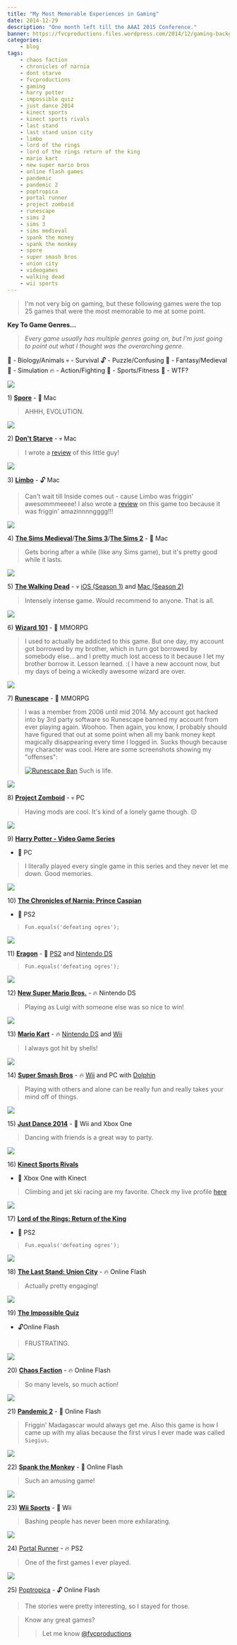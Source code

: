 ```yaml
---
title: "My Most Memorable Experiences in Gaming"
date: 2014-12-29
description: "One month left till the AAAI 2015 Conference."
banner: https://fvcproductions.files.wordpress.com/2014/12/gaming-backgrounds.jpg?w=675&h=340&crop=1
categories:
    - blog
tags:
    - chaos faction
    - chronicles of narnia
    - dont starve
    - fvcproductions
    - gaming
    - harry potter
    - impossible quiz
    - just dance 2014
    - kinect sports
    - kinect sports rivals
    - last stand
    - last stand union city
    - limbo
    - lord of the rings
    - lord of the rings return of the king
    - mario kart
    - new super mario bros
    - online flash games
    - pandemic
    - pandemic 2
    - poptropica
    - portal runner
    - project zomboid
    - runescape
    - sims 2
    - sims 3
    - sims medieval
    - spank the money
    - spank the monkey
    - spore
    - super smash bros
    - union city
    - videogames
    - walking dead
    - wii sports
---
```


> I'm not very big on gaming, but these following games were the top 25 games that were the most memorable to me at some point.

**Key To Game Genres…**

> _Every game usually has multiple genres going on, but I'm just going to point out what I thought was the overarching genre._

👾 - Biology/Animals 💀 - Survival 🔓 - Puzzle/Confusing 🔮 - Fantasy/Medieval\
👤 - Simulation 🔥 - Action/Fighting 🎾 - Sports/Fitness 💩 - WTF?

[![](//graphics8.nytimes.com/images/2008/09/05/arts/05spore-600.jpg)](//graphics8.nytimes.com/images/2008/09/05/arts/05spore-600.jpg)

1\) [**Spore**](//www.spore.com) - 👾 Mac

> AHHH, EVOLUTION.

[![](//screenshots.en.sftcdn.net/en/scrn/69659000/69659920/dont-starve-02-700x393.jpg)](//screenshots.en.sftcdn.net/en/scrn/69659000/69659920/dont-starve-02-700x393.jpg)

2\) [**Don't Starve**](//www.dontstarvegame.com) - 💀 Mac

> I wrote a [review](//fvcproductions.com/blog/2014/05/02/a-review-of-dont-starve/) of this little guy!

![](//www.rockpapershotgun.com/images/11/aug/limb4.jpg)

3\) [**Limbo**](//playdead.com/limbo/) - 🔓 Mac

> Can't wait till Inside comes out - cause Limbo was friggin' awesommmeeee! I also wrote a [review](//fvcproductions.com/blog/2014/09/22/limbo-review/) on this game too because it was friggin' amazinnnngggg!!!

[![](//static.gamesradar.com/images/mb/GamesRadar/us/Games/S/Sims%20Medieval/Bulk%20Viewer/PC/2010-11-11/TSM_Wizard_CAS_2--article_image.jpg)](//static.gamesradar.com/images/mb/GamesRadar/us/Games/S/Sims%20Medieval/Bulk%20Viewer/PC/2010-11-11/TSM_Wizard_CAS_2--article_image.jpg)

4\) [**The Sims Medieval**](//www.ea.com/the-sims-medieval)/[**The Sims 3**](//www.thesims3.com)/[**The Sims 2**](//en.wikipedia.org/wiki/The_Sims_2) - 👤 Mac

> Gets boring after a while (like any Sims game), but it's pretty good while it lasts.

[![](//86bb71d19d3bcb79effc-d9e6924a0395cb1b5b9f03b7640d26eb.r91.cf1.rackcdn.com/wp-content/uploads/2012/10/the-walking-dead-game-episode-4-walkthrough.jpg)](//86bb71d19d3bcb79effc-d9e6924a0395cb1b5b9f03b7640d26eb.r91.cf1.rackcdn.com/wp-content/uploads/2012/10/the-walking-dead-game-episode-4-walkthrough.jpg)

5\) [**The Walking Dead**](//www.telltalegames.com/walkingdead/) - 💀 [iOS (Season 1)](//itunes.apple.com/us/app/walking-dead-the-game/id524731580?mt=8) and [Mac (Season 2)](//www.macgamestore.com/product/3034/The-Walking-Dead-Season-2/)

> Intensely intense game. Would recommend to anyone. That is all.

[![](//pad3.whstatic.com/images/thumb/3/3d/Make-Treasure-Cards-in-Wizard-101-Step-3.jpg/670px-Make-Treasure-Cards-in-Wizard-101-Step-3.jpg)](//pad3.whstatic.com/images/thumb/3/3d/Make-Treasure-Cards-in-Wizard-101-Step-3.jpg/670px-Make-Treasure-Cards-in-Wizard-101-Step-3.jpg)

6\) [**Wizard 101**](//wizard101.com) - 🔮 MMORPG

> I used to actually be addicted to this game. But one day, my account got borrowed by my brother, which in turn got borrowed by somebody else… and I pretty much lost access to it because I let my brother borrow it. Lesson learned. :( I have a new account now, but my days of being a wickedly awesome wizard are over.

[![](//i2.cdnds.net/13/19/618x330/gamning-runescape-3-screenshot-9.jpg)](//i2.cdnds.net/13/19/618x330/gamning-runescape-3-screenshot-9.jpg)

7\) [**Runescape**](//runescape.com) - 🔮 MMORPG

> I was a member from 2006 until mid 2014. My account got hacked into by 3rd party software so Runescape banned my account from ever playing again. Woohoo. Then again, you know, I probably should have figured that out at some point when all my bank money kept magically disappearing every time I logged in. Sucks though because my character was cool. Here are some screenshots showing my "offenses":
>
> [![Runescape
Ban](//fvcproductions.files.wordpress.com/2014/12/screenshot-2014-12-29-13-46-56.png)](//fvcproductions.files.wordpress.com/2014/12/screenshot-2014-12-29-13-46-56.png) Such is life.

[![](//robot-dinosaur.com/wp-content/uploads/2014/02/Project-Zomboid.jpg)](//robot-dinosaur.com/wp-content/uploads/2014/02/Project-Zomboid.jpg)

8\) [**Project Zomboid**](//projectzomboid.com) - 💀 PC

> Having mods are cool. It's kind of a lonely game though. 😔

[![](//i.telegraph.co.uk/multimedia/archive/01949/Harry_Potter_and_t_1949984i.jpg)](//i.telegraph.co.uk/multimedia/archive/01949/Harry_Potter_and_t_1949984i.jpg)

9\) [**Harry Potter - Video Game Series**](<//harrypotter.wikia.com/wiki/Harry_Potter_(video_game_series)>)

* 🔮 PC

> I literally played every single game in this series and they never let me down. Good memories.

[![](//angelsworld4u.net/wp-content/uploads/2014/03/The-Chronicles-of-Narnia-Prince-Caspian-7.jpg)](//angelsworld4u.net/wp-content/uploads/2014/03/The-Chronicles-of-Narnia-Prince-Caspian-7.jpg)

10\) [**The Chronicles of Narnia: Prince Caspian**](<//en.wikipedia.org/wiki/The_Chronicles_of_Narnia:_Prince_Caspian_(video_game)>)

* 🔮 PS2

> `Fun.equals('defeating ogres');`

[![](//www.impulsegamer.com/ps2/eragon3.jpg)](//www.impulsegamer.com/ps2/eragon3.jpg)

11\) [**Eragon**](<//en.wikipedia.org/wiki/Eragon_(video_game)>) - 🔮 [PS2](//www.playstation.com/en-us/games/eragon-ps2/) and [Nintendo DS](//www.ign.com/games/eragon/nds-823205)

> `Fun.equals('defeating ogres');`

[![](//www.virginmedia.com/images/New_Super_Mario_Bros.jpg)](//www.virginmedia.com/images/New_Super_Mario_Bros.jpg)

12\) [**New Super Mario Bros.**](//newsupermariobrosds.nintendo.com) - 🔥 Nintendo DS

> Playing as Luigi with someone else was so nice to win!

[![](//cdn02.nintendo-europe.com/media/images/06_screenshots/games_5/nintendo_ds_7/nds_mariokartds/NDS_MarioKartDS_05.jpg)](//cdn02.nintendo-europe.com/media/images/06_screenshots/games_5/nintendo_ds_7/nds_mariokartds/NDS_MarioKartDS_05.jpg)

13\) [**Mario Kart**](//en.wikipedia.org/wiki/Mario_Kart) - 🔥 [Nintendo DS](//www.mariokart.com/mkds/launch/index.html) and [Wii](//www.mariokart.com/wii/launch/)

> I always got hit by shells!

[![](//d3esbfg30x759i.cloudfront.net/ss/zlCfzSk6HzMBkcWj_9)](//d3esbfg30x759i.cloudfront.net/ss/zlCfzSk6HzMBkcWj_9)

14\) [**Super Smash Bros**](//en.wikipedia.org/wiki/Super_Smash_Bros.) - 🔥 [Wii](//www.smashbros.com/us/) and PC with [Dolphin](//dolphin-emu.org)

> Playing with others and alone can be really fun and really takes your mind off of things.

[![](//thegamershub.com/wp-content/uploads/2013/10/Just-Dance-2014-screen-2.jpg)](//thegamershub.com/wp-content/uploads/2013/10/Just-Dance-2014-screen-2.jpg)

15\) [**Just Dance 2014**](//just-dance.ubi.com/en-us/games/just-dance-2014.aspx) - 🎾 Wii and Xbox One

> Dancing with friends is a great way to party.

[![](//cloud.attackofthefanboy.com/wp-content/uploads/2014/04/kinect-sports-rivals-rock-climb.jpg)](//cloud.attackofthefanboy.com/wp-content/uploads/2014/04/kinect-sports-rivals-rock-climb.jpg)

16\) [**Kinect Sports Rivals**](//www.xbox.com/en-US/xbox-one/games/kinect-sports-rivals)

* 🎾 Xbox One with Kinect

> Climbing and jet ski racing are my favorite. Check my live profile [here](//account.xbox.com/en-US/Profile?gamerTag=fvcproductions)

[![](//pcmedia.ign.com/pc/image/lotrreturnking_101703_inx5.jpg)](//pcmedia.ign.com/pc/image/lotrreturnking_101703_inx5.jpg)

17\) [**Lord of the Rings: Return of the King**](//www.amazon.com/Lord-Rings-Return-King-PlayStation-2/dp/B00009VE6D)

* 🔮 PS2

> `Fun.equals('defeating ogres');`

[![](//image.deadgames.org/the-last-stand-union-city-militarybase.jpg)](//image.deadgames.org/the-last-stand-union-city-militarybase.jpg)

18\) [**The Last Stand: Union City**](//armorgames.com/play/12009/the-last-stand-union-city) - 🔥 Online Flash

> Actually pretty engaging!

[![](//static.tvtropes.org/pmwiki/pub/images/TheImpossibleQuiz.jpg)](//static.tvtropes.org/pmwiki/pub/images/TheImpossibleQuiz.jpg)

19\) [**The Impossible Quiz**](//www.addictinggames.com/puzzle-games/theimpossiblequiz.jsp)

* 🔓Online Flash

> FRUSTRATING.

[![](//i120.photobucket.com/albums/o194/apelingon/The%20Game%20Boots/ChaosFaction01.jpg)](//i120.photobucket.com/albums/o194/apelingon/The%20Game%20Boots/ChaosFaction01.jpg)

20\) [**Chaos Faction**](//www.crazymonkeygames.com/Chaos-Faction.html) - 🔥 Online Flash

> So many levels, so much action!

[![](//www.crazymonkeygames.com/guide/Pandemic-2/screenInfo.jpg)](//www.crazymonkeygames.com/guide/Pandemic-2/screenInfo.jpg)

21\) [**Pandemic 2**](//www.crazymonkeygames.com/Pandemic-2.html) - 👾 Online Flash

> Friggin' Madagascar would always get me. Also this game is how I came up with my alias because the first virus I ever made was called `Siegius`.

[![](//hackedmonster.com/games/spank-the-monkey-hacked-1331745846.jpg)](//hackedmonster.com/games/spank-the-monkey-hacked-1331745846.jpg)

22\) [**Spank the Monkey**](//www.addictinggames.com/funny-games/monkey.jsp) - 💩 Online Flash

> Such an amusing game!

[![](//www.wired.com/wp-content/uploads/blogs/geekdad/wp-content/uploads/2010/01/wii-sports-resort.jpg)](//www.wired.com/wp-content/uploads/blogs/geekdad/wp-content/uploads/2010/01/wii-sports-resort.jpg)

23\) [**Wii Sports**](//www.nintendo.com/games/detail/1OTtO06SP7M52gi5m8pD6CnahbW8CzxE) - 🎾 Wii

> Bashing people has never been more exhilarating.

[![](//www.theisozone.com/images/screens/playstation-40300-41324140322.jpg)](//www.theisozone.com/images/screens/playstation-40300-41324140322.jpg)

24\) [Portal Runner](//en.wikipedia.org/wiki/Portal_Runner) - 🔥 PS2

> One of the first games I ever played.

[![](//fvcproductions.files.wordpress.com/2014/12/b7672-astromom.png)](//fvcproductions.files.wordpress.com/2014/12/b7672-astromom.png)

25\) [Poptropica](//www.poptropica.com) - 🔓 Online Flash

> The stories were pretty interesting, so I stayed for those.

> Know any great games?
>
> > Let me know [@fvcproductions](//twitter.com/fvcproductions "Twitter - FVCproductions")
